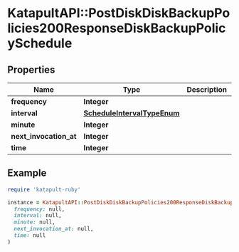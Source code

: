 # KatapultAPI::PostDiskDiskBackupPolicies200ResponseDiskBackupPolicySchedule

## Properties

| Name | Type | Description | Notes |
| ---- | ---- | ----------- | ----- |
| **frequency** | **Integer** |  | [optional] |
| **interval** | [**ScheduleIntervalTypeEnum**](ScheduleIntervalTypeEnum.md) |  | [optional] |
| **minute** | **Integer** |  | [optional] |
| **next_invocation_at** | **Integer** |  | [optional] |
| **time** | **Integer** |  | [optional] |

## Example

```ruby
require 'katapult-ruby'

instance = KatapultAPI::PostDiskDiskBackupPolicies200ResponseDiskBackupPolicySchedule.new(
  frequency: null,
  interval: null,
  minute: null,
  next_invocation_at: null,
  time: null
)
```

